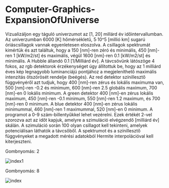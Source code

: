 # Computer-Graphics-ExpansionOfUniverse

Vizualizáljon egy táguló univerzumot az [1, 20] millárd év időintervallumban. Az univerzumban 6000 [K] hőmérsékletű, 5∙10^5 [millió km] sugarú óriáscsillagok vannak egyenletesen eloszolva. A csillagok spektrumát kimértük és azt találtuk, hogy a 150 [nm]-ren zéró és minimális, 450 [nm]-ren 1 [kW/m2/st] és maximális, végül 1600 [nm]-ren 0.1 [kW/m2/st] és minimális. A Hubble állandó 0.1 [1/Milliárd év]. A távcsövünk látószöge 4 fokos, az rgb detektorok érzékenységet úgy állítottuk be, hogy az 1 milliárd éves kép legnagyobb luminanciájú pontjához a megjeleníthető maximális intenzitás ötszörösét rendelje (beégés). Az red detektor színillesztő függvényéről azt tudjuk, hogy 400 [nm]-ren zérus és lokális maximuma van, 500 [nm]-ren -0.2 és minimum, 600 [nm]-ren 2.5 globális maximum, 700 [nm]-en 0 lokális minimum. A green detektor 400 [nm]-en zérus lokális maximum, 450 [nm]-ren -0.1 minimum, 550 [nm]-ren 1.2 maximum, és 700 [nm]-ren 0 minimum. A blue detektor 400 [nm]-en zérus lokális minimummal, 460 [nm]-ren 1 maximummal, 520 [nm]-en 0 minimum.  A programot a 0-9 szám-billentyűkkel lehet vezérelni. Ezek értékét 2-vel szorozva azt az időt kapjuk, amelyre a szimuláció elvégzendő [milliárd év] skálán. A szimuláció során 100 olyan csillagot kell tekinteni, amelyek potenciálisan láthatók a távcsőből. A spektrumot és a színillesztő függvényeket a megadott mérési adatokból Hermite interpolációval kell kiterjeszteni.

Gombnyomás: 2

![index1](https://github.com/KRobertK13/Computer-Graphics-ExpansionOfUniverse/assets/102753849/b520718f-0149-42fe-9f0a-991b108e0a26)

Gombnyomás: 8

![index](https://github.com/KRobertK13/Computer-Graphics-ExpansionOfUniverse/assets/102753849/a136ee91-e5f0-4ca0-9498-aa6ab10fa640)
